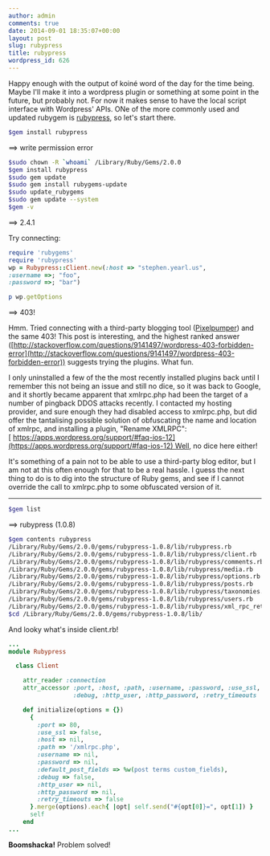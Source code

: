 ```yaml
---
author: admin
comments: true
date: 2014-09-01 18:35:07+00:00
layout: post
slug: rubypress
title: rubypress
wordpress_id: 626
---
```


Happy enough with the output of koiné word of the day for the time being. Maybe I'll make it into a wordpress plugin or something at some point in the future, but probably not. For now it makes sense to have the local script interface with Wordpress' APIs. ONe of the more commonly used and updated rubygem is [rubypress](https://github.com/zachfeldman/rubypress), so let's start there.

```bash
$gem install rubypress
```
==> write permission error
```bash
$sudo chown -R `whoami` /Library/Ruby/Gems/2.0.0
$gem install rubypress
$sudo gem update
$sudo gem install rubygems-update
$sudo update_rubygems
$sudo gem update --system
$gem -v
```
==> 2.4.1

Try connecting:
```ruby 
require 'rubygems'
require 'rubypress'
wp = Rubypress::Client.new(:host => "stephen.yearl.us",
:username =>; "foo",
:password =>; "bar")

p wp.getOptions
```
==> 403!

Hmm. Tried connecting with a third-party blogging tool ([Pixelpumper](https://itunes.apple.com/us/app/pixelpumper/id595901917?mt=12)) and the same 403! This post is interesting, and the highest ranked answer ([http://stackoverflow.com/questions/9141497/wordpress-403-forbidden-error](http://stackoverflow.com/questions/9141497/wordpress-403-forbidden-error)) suggests trying the plugins. What fun.

I only uninstalled a few of the the most recently installed plugins back until I remember this not being an issue and still no dice, so it was back to Google, and it shortly became apparent that xmlrpc.php had been the target of a number of pingback DDOS attacks recently. I contacted my hosting provider, and sure enough they had disabled access to xmlrpc.php, but did offer the tantalising possible solution of obfuscating the name and location of xmlrpc, and installing a plugin, "Rename XMLRPC":[ https://apps.wordpress.org/support/#faq-ios-12](https://apps.wordpress.org/support/#faq-ios-12) Well, no dice here either!

It's something of a pain not to be able to use a third-party blog editor, but I am not at this often enough for that to be a real hassle. I guess the next thing to do is to dig into the structure of Ruby gems, and see if I cannot override the call to xmlrpc.php to some obfuscated version of it.



* * *



```bash
$gem list
```

==> rubypress (1.0.8)

```bash
$gem contents rubypress
/Library/Ruby/Gems/2.0.0/gems/rubypress-1.0.8/lib/rubypress.rb
/Library/Ruby/Gems/2.0.0/gems/rubypress-1.0.8/lib/rubypress/client.rb
/Library/Ruby/Gems/2.0.0/gems/rubypress-1.0.8/lib/rubypress/comments.rb
/Library/Ruby/Gems/2.0.0/gems/rubypress-1.0.8/lib/rubypress/media.rb
/Library/Ruby/Gems/2.0.0/gems/rubypress-1.0.8/lib/rubypress/options.rb
/Library/Ruby/Gems/2.0.0/gems/rubypress-1.0.8/lib/rubypress/posts.rb
/Library/Ruby/Gems/2.0.0/gems/rubypress-1.0.8/lib/rubypress/taxonomies.rb
/Library/Ruby/Gems/2.0.0/gems/rubypress-1.0.8/lib/rubypress/users.rb
/Library/Ruby/Gems/2.0.0/gems/rubypress-1.0.8/lib/rubypress/xml_rpc_retryable.rb
$cd /Library/Ruby/Gems/2.0.0/gems/rubypress-1.0.8/lib/
```
And looky what's inside client.rb!

```ruby
...
module Rubypress

  class Client

    attr_reader :connection
    attr_accessor :port, :host, :path, :username, :password, :use_ssl, :default_post_fields,
                  :debug, :http_user, :http_password, :retry_timeouts

    def initialize(options = {})
      {
        :port => 80,
        :use_ssl => false,
        :host => nil,
        :path => '/xmlrpc.php',
        :username => nil,
        :password => nil,
        :default_post_fields => %w(post terms custom_fields),
        :debug => false,
        :http_user => nil,
        :http_password => nil,
        :retry_timeouts => false
      }.merge(options).each{ |opt| self.send("#{opt[0]}=", opt[1]) }
      self
    end
...
```
**Boomshacka!** Problem solved!

